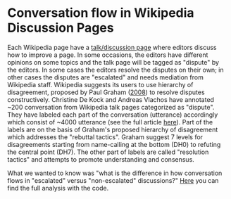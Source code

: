 # Conversation flow in Wikipedia Discussion Pages
Each Wikipedia page have a [talk/discussion page](https://en.wikipedia.org/wiki/Help:Talk_pages) where editors discuss how to improve a page. In some occasions, the editors have different opinions on some topics and the talk page will be tagged as "dispute" by the editors. In some cases the editors resolve the disputes on their own; in other cases the disputes are "escalated" and needs mediation from Wikipedia staff.
Wikipedia suggests its users to use hierarchy of disagreement, proposed by Paul Graham ([2008](http://www.paulgraham.com/disagree.html)) to resolve disputes constructively. Christine De Kock and Andreas Vlachos have annotated ~200 conversation from Wikipedia talk pages categorized as "dispute". They have labeled each part of the conversation (utterance) accordingly which consist of ~4000 utterance (see the full article [here](https://arxiv.org/pdf/2212.08353.pdf)). Part of the labels are on the basis of Graham's proposed hierarchy of disagreement which addresses the "rebuttal tactics". Graham suggest 7 levels for disagreements starting from name-calling at the bottom (DH0) to refuting the central point (DH7). The other part of labels are called "resolution tactics" and attempts to promote 
understanding and consensus.

What we wanted to know was "what is the difference in how conversation flows in "escalated" versus "non-escalated" discussions?"
[Here](https://zahra-arjm.github.io/wikipedia_discussions/) you can find the full analysis with the code.